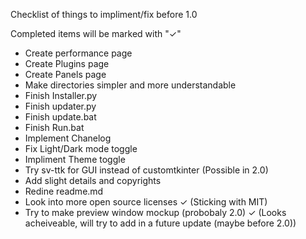 Checklist of things to impliment/fix before 1.0 

Completed items will be marked with "✓"

- Create performance page
- Create Plugins page
- Create Panels page
- Make directories simpler and more understandable
- Finish Installer.py
- Finish updater.py
- Finish update.bat
- Finish Run.bat
- Implement Chanelog
- Fix Light/Dark mode toggle
- Impliment Theme toggle
- Try sv-ttk for GUI instead of customtkinter (Possible in 2.0)
- Add slight details and copyrights
- Redine readme.md
- Look into more open source licenses ✓ (Sticking with MIT)
- Try to make preview window mockup (probobaly 2.0) ✓ (Looks acheiveable, will try to add in a future update (maybe before 2.0))

